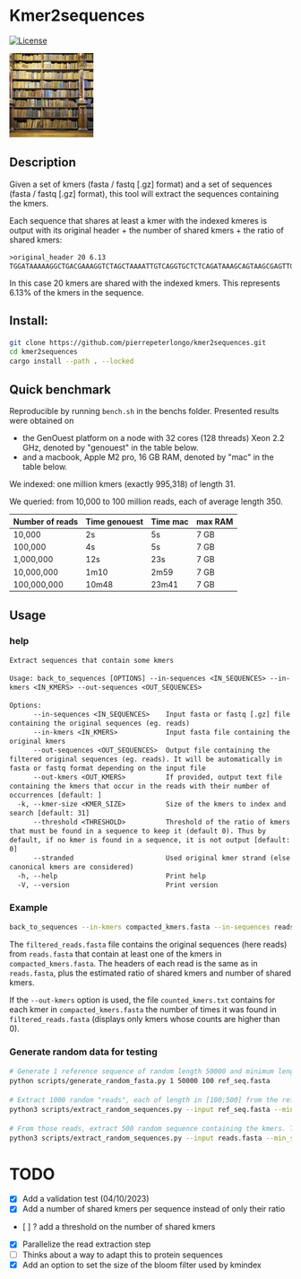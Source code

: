 # Kmer2sequences

[![License](http://img.shields.io/:license-affero-blue.svg)](http://www.gnu.org/licenses/agpl-3.0.en.html)


<img src="k2s.jpg" alt="Old library - IA generated" width="150" height="150">


<!-- ![Old library - IA generated](k2s.jpg) -->
## Description

Given a set of kmers (fasta / fastq [.gz] format) and a set of sequences  (fasta / fastq [.gz] format), this tool will extract the sequences containing the kmers.

Each sequence that shares at least a kmer with the indexed kmeres is output with its original header + the number of shared kmers + the ratio of shared kmers:
```
>original_header 20 6.13
TGGATAAAAAGGCTGACGAAAGGTCTAGCTAAAATTGTCAGGTGCTCTCAGATAAAGCAGTAAGCGAGTTGGTGTTCGCTGAGCGTCGACTAGGCAACGTTAAAGCTATTTTAGGC...
```
In this case 20 kmers are shared with the indexed kmers. This represents 6.13% of the kmers in the sequence.


## Install:

```bash
git clone https://github.com/pierrepeterlongo/kmer2sequences.git
cd kmer2sequences
cargo install --path . --locked
```
 
## Quick benchmark
Reproducible by running `bench.sh` in the benchs folder. 
Presented results were obtained on 
* the GenOuest platform on a node with 32 cores (128 threads) Xeon 2.2 GHz, denoted by "genouest" in the table below.
* and a macbook, Apple M2 pro, 16 GB RAM, denoted by "mac" in the table below.

We indexed: one million kmers (exactly 995,318) of length 31.

We queried: from 10,000 to 100 million reads, each of average length 350.

| Number of reads | Time genouest | Time mac |  max RAM |
|-----------------|----------|---|---|
| 10,000          | 2s   | 	5s | 7 GB |
| 100,000         | 4s   | 	5s | 7 GB |
| 1,000,000       | 12s  | 23s	 | 7 GB |
| 10,000,000       | 1m10  | 2m59	 | 7 GB |
| 100,000,000       | 10m48 | 23m41	 | 7 GB |

## Usage
### help
```	
Extract sequences that contain some kmers

Usage: back_to_sequences [OPTIONS] --in-sequences <IN_SEQUENCES> --in-kmers <IN_KMERS> --out-sequences <OUT_SEQUENCES>

Options:
      --in-sequences <IN_SEQUENCES>    Input fasta or fastq [.gz] file containing the original sequences (eg. reads)
      --in-kmers <IN_KMERS>            Input fasta file containing the original kmers
      --out-sequences <OUT_SEQUENCES>  Output file containing the filtered original sequences (eg. reads). It will be automatically in fasta or fastq format depending on the input file
      --out-kmers <OUT_KMERS>          If provided, output text file containing the kmers that occur in the reads with their number of occurrences [default: ]
  -k, --kmer-size <KMER_SIZE>          Size of the kmers to index and search [default: 31]
      --threshold <THRESHOLD>          Threshold of the ratio of kmers that must be found in a sequence to keep it (default 0). Thus by default, if no kmer is found in a sequence, it is not output [default: 0]
      --stranded                       Used original kmer strand (else canonical kmers are considered)
  -h, --help                           Print help
  -V, --version                        Print version
```

### Example 
```bash
back_to_sequences --in-kmers compacted_kmers.fasta --in-sequences reads.fasta --out-sequences filtered_reads.fasta  --out-kmers counted_kmers.txt
```

The `filtered_reads.fasta` file contains the original sequences (here reads) from `reads.fasta` that contain at least one of the kmers in `compacted_kmers.fasta`.
The headers of each read is the same as in `reads.fasta`, plus the estimated ratio of shared kmers and number of shared kmers.

If the `--out-kmers` option is used, the file `counted_kmers.txt` contains for each kmer in `compacted_kmers.fasta` the number of times it was found in `filtered_reads.fasta` (displays only kmers whose counts are higher than 0).

### Generate random data for testing
```bash
# Generate 1 reference sequence of random length 50000 and minimum length 100
python scripts/generate_random_fasta.py 1 50000 100 ref_seq.fasta

# Extract 1000 random "reads", each of length in [100;500] from the reference sequence
python3 scripts/extract_random_sequences.py --input ref_seq.fasta --min_size 100 --max_size 500 --num 1000 --output reads.fasta 

# From those reads, extract 500 random sequence containing the kmers. Those kmers are stored in sequences of length in [31;70]
python3 scripts/extract_random_sequences.py --input reads.fasta --min_size 31 --max_size 70 --num 500 --output compacted_kmers.fasta
```



# TODO
* [X] Add a validation test (04/10/2023)
* [X] Add a number of shared kmers per sequence instead of only their ratio 
* [ ] ? add a threshold on the number of shared kmers
* [X] Parallelize the read extraction step
* [ ] Thinks about a way to adapt this to protein sequences
* [X] Add an option to set the size of the bloom filter used by kmindex
